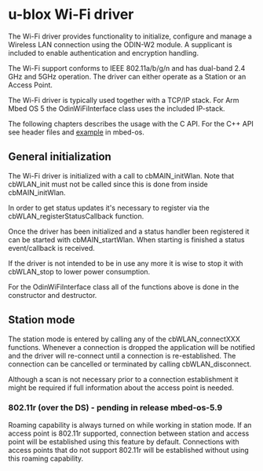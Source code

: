 # u-blox Wi-Fi driver
The Wi-Fi driver provides functionality to initialize, configure and manage a Wireless LAN connection using the ODIN-W2 module. A supplicant is included to enable authentication and encryption handling.

The Wi-Fi support conforms to IEEE 802.11a/b/g/n and has dual-band 2.4 GHz and 5GHz operation. The driver can either operate as a Station or an Access Point.

The Wi-Fi driver is typically used together with a TCP/IP stack. For Arm Mbed OS 5 the OdinWiFiInterface class uses the included IP-stack.

The following chapters describes the usage with the C API. For the C++ API see header files and [example](https://github.com/ARMmbed/mbed-os-example-wifi) in mbed-os.

## General initialization
The Wi-Fi driver is initialized with a call to cbMAIN\_initWlan. Note that cbWLAN\_init must not be called since this is done from inside cbMAIN\_initWlan.

In order to get status updates it's necessary to register via the cbWLAN\_registerStatusCallback function.

Once the driver has been initialized and a status handler been registered it can be started with cbMAIN\_startWlan. When starting is finished a status event/callback is received.

If the driver is not intended to be in use any more it is wise to stop it with cbWLAN\_stop to lower power consumption.

For the OdinWiFiInterface class all of the functions above is done in the constructor and destructor.

## Station mode
The station mode is entered by calling any of the cbWLAN\_connectXXX functions. Whenever a connection is dropped the application will be notified and the driver will re-connect until a connection is re-established. The connection can be cancelled or terminated by calling cbWLAN\_disconnect.

Although a scan is not necessary prior to a connection establishment it might be required if full information about the access point is needed.

### 802.11r (over the DS) - pending in release mbed-os-5.9
Roaming capability is always turned on while working in station mode. If an access point is 802.11r supported, connection between station and access point will be established using this feature by default. Connections with access points that do not support 802.11r will be established without using this roaming capability.
